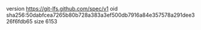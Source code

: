 version https://git-lfs.github.com/spec/v1
oid sha256:50dabfcea7265b80b728a383a3ef500db7916a84e357578a291dee326f6fdb65
size 6153

